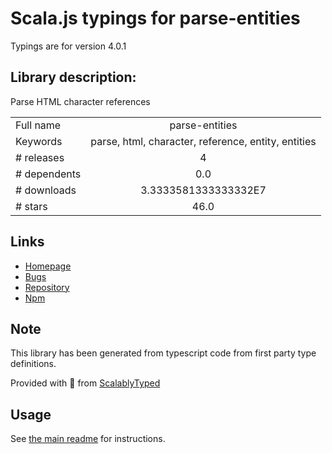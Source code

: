 
# Scala.js typings for parse-entities

Typings are for version 4.0.1

## Library description:
Parse HTML character references

|                    |                 |
| ------------------ | :-------------: |
| Full name          | parse-entities |
| Keywords           | parse, html, character, reference, entity, entities |
| # releases         | 4 |
| # dependents       | 0.0 |
| # downloads        | 3.3333581333333332E7 |
| # stars            | 46.0 |

## Links
- [Homepage](https://github.com/wooorm/parse-entities#readme)
- [Bugs](https://github.com/wooorm/parse-entities/issues)
- [Repository](https://github.com/wooorm/parse-entities)
- [Npm](https://www.npmjs.com/package/parse-entities)
    


## Note
This library has been generated from typescript code from first party type definitions.

Provided with :purple_heart: from [ScalablyTyped](https://github.com/oyvindberg/ScalablyTyped)

## Usage
See [the main readme](../../readme.md) for instructions.


